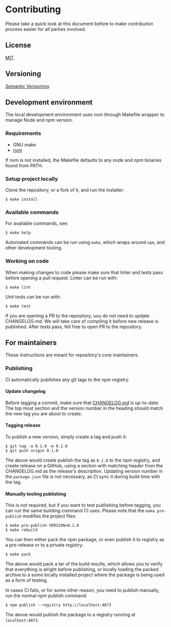 Contributing
=====

Please take a quick look at this document before to make contribution process easier for all parties involved.

License
-----

[MIT](https://raw.github.com/gocom/changelog/master/LICENSE).

Versioning
-----

[Semantic Versioning](https://semver.org/).

Development environment
-----

The local development environment uses nvm through Makefile wrapper to manage Node and npm version.

### Requirements

* GNU make
* [nvm](https://github.com/nvm-sh/nvm)

If nvm is not installed, the Makefile defaults to any node and npm binaries found from PATH.

### Setup project locally

Clone the repository, or a fork of it, and run the installer:

````shell
$ make install
````

### Available commands

For available commands, see:

```shell
$ make help
```

Automated commands can be run using `make`, which wraps around `npm`, and other development tooling.

### Working on code

When making changes to code please make sure that linter and tests pass before opening a pull request. Linter
can be run with:

```shell
$ make lint
```

Unit tests can be run with:

```shell
$ make test
```

If you are opening a PR to the repository, uou do not need to update CHANGELOG.md. We will take care of compiling it
before new release is published. After tests pass, fell free to open PR to the repository.

For maintainers
-----

These instructions are meant for repository's core maintainers.

### Publishing

CI automatically publishes any git tags to the npm registry.

#### Update changelog

Before tagging a commit, make sure that [CHANGELOG.md](https://raw.github.com/gocom/changelog/master/CHANGELOG.md)
is up-to-date. The top most section and the version number in the heading should match the new tag you are about
to create.

#### Tagging release

To publish a new version, simply create a tag and push it:

```shell
$ git tag -a 0.1.0 -m 0.1.0
$ git push origin 0.1.0
```

The above would create publish the tag as `0.1.0` to the npm registry, and create release on a GitHub, using
a section with matching header from the CHANGELOG.md as the release's description. Updating version number in
the `package.json` file is not necessary, as CI sync it during build time with the tag.

#### Manually testing publishing

This is not required, but if you want to test publishing before tagging, you can run the same building command CI uses.
Please note that the `make pre-publish` modifies the project files:

```shell
$ make pre-publish VERSION=0.1.0
$ make rebuild
```

You can then either pack the npm package, or even publish it to registry as a pre-release or to a private
registry:

```shell
$ make pack
```

The above would pack a tar of the build results, which allows you to verify that everything is alright before
publishing, or locally loading the packed archive to a some locally installed project where the package is being used
as a form of testing.

In cases CI fails, or for some other reason, you need to publish manually, run the normal npm publish command:

```shell
$ npm publish --registry http://localhost:4873
```

The above would publish the package to a registry running at `localhost:4873`.
